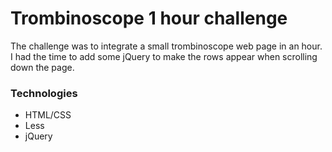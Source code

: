 # Trombinoscope 1 hour challenge

The challenge was to integrate a small trombinoscope web page in an hour.
I had the time to add some jQuery to make the rows appear when scrolling down the page.

### Technologies
* HTML/CSS
* Less
* jQuery
